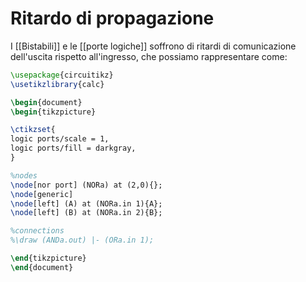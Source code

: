 # Ritardo di propagazione

I [[Bistabili]] e le [[porte logiche]] soffrono di ritardi di comunicazione dell'uscita rispetto all'ingresso, che possiamo rappresentare come:
```tikz
\usepackage{circuitikz}
\usetikzlibrary{calc}

\begin{document}
\begin{tikzpicture}

\ctikzset{
logic ports/scale = 1,
logic ports/fill = darkgray,
}

%nodes
\node[nor port] (NORa) at (2,0){};
\node[generic]
\node[left] (A) at (NORa.in 1){A};
\node[left] (B) at (NORa.in 2){B};

%connections
%\draw (ANDa.out) |- (ORa.in 1);

\end{tikzpicture}
\end{document}
```